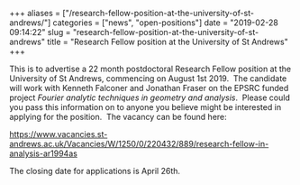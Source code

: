+++
aliases = ["/research-fellow-position-at-the-university-of-st-andrews/"]
categories = ["news", "open-positions"]
date = "2019-02-28 09:14:22"
slug = "research-fellow-position-at-the-university-of-st-andrews"
title = "Research Fellow position at the University of St Andrews"
+++

This is to advertise a 22 month postdoctoral Research Fellow position at
the University of St Andrews, commencing on August 1st 2019.  The
candidate will work with Kenneth Falconer and Jonathan Fraser on the
EPSRC funded project *Fourier analytic techniques in geometry and
analysis*.  Please could you pass this information on to anyone you
believe might be interested in applying for the position.  The vacancy
can be found here:

<https://www.vacancies.st-andrews.ac.uk/Vacancies/W/1250/0/220432/889/research-fellow-in-analysis-ar1994as>

The closing date for applications is April 26th.
